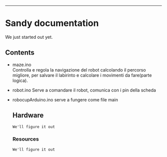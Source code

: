 ---

# Sandy documentation

We just started out yet.

## Contents

- maze.ino      
  Controlla e regola la navigazione del robot calcolando il percorso migliore, per salvare il labirinto e calcolare i movimenti da fare(parte logica).
- robot.ino
  Serve a comandare il robot, comunica con i pin della scheda
- robocupArduino.ino 
  serve a fungere come file main
  
  ## Hardware
  
  `We'll figure it out`
  
  ### Resources
  
  `We'll figure it out`